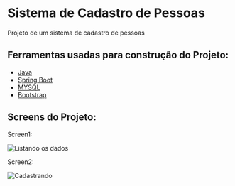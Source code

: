 # Sistema de Cadastro de Pessoas

Projeto de um sistema de cadastro de pessoas

## Ferramentas usadas para construção do Projeto:

- [Java](https://www.java.com/pt-BR/download/ie_manual.jsp?locale=pt_BR)
- [Spring Boot](https://spring.io/projects/spring-boot)
- [MYSQL](https://www.mysql.com/)
- [Bootstrap](https://getbootstrap.com/)

## Screens do Projeto:


Screen1:

![Listando os dados](https://github.com/mathxusohai/pessoaPI/blob/master/screens/print1.png?raw=true)

Screen2:

![Cadastrando ](https://github.com/mathxusohai/pessoaPI/blob/master/screens/print2.png?raw=true)
